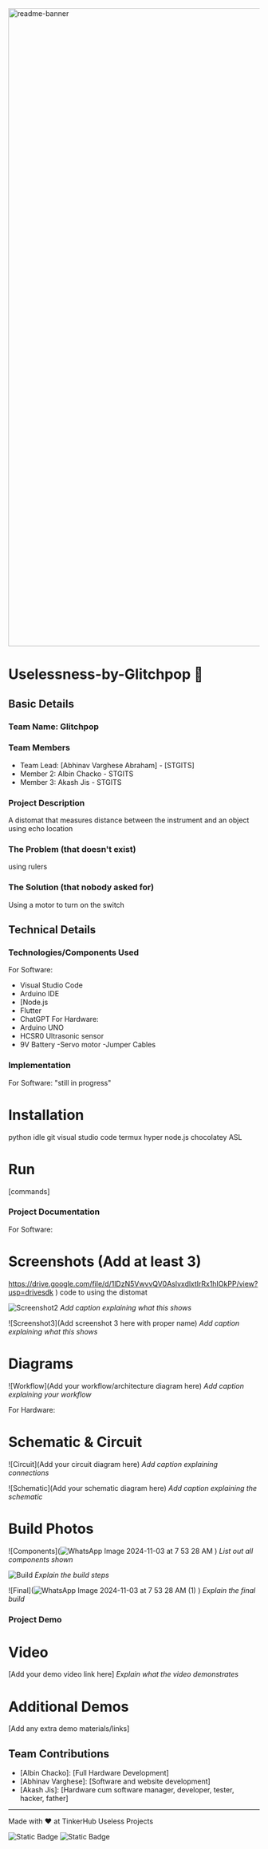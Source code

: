 <img width="1280" alt="readme-banner" src="https://github.com/user-attachments/assets/35332e92-44cb-425b-9dff-27bcf1023c6c">

# Uselessness-by-Glitchpop 🎯


## Basic Details
### Team Name: Glitchpop


### Team Members
- Team Lead: [Abhinav Varghese Abraham] - [STGITS]
- Member 2: Albin Chacko - STGITS
- Member 3: Akash Jis - STGITS

### Project Description
A distomat that measures distance between the instrument and an object using echo location 

### The Problem (that doesn't exist)
using rulers

### The Solution (that nobody asked for)
Using a motor to turn on the switch

## Technical Details
### Technologies/Components Used
For Software:
- Visual Studio Code
- Arduino IDE
- [Node.js
- Flutter
- ChatGPT
For Hardware:
- Arduino UNO
- HCSR0 Ultrasonic sensor
- 9V Battery
-Servo motor
-Jumper Cables
### Implementation
For Software: "still in progress"
# Installation
python idle
git
visual studio code
termux
hyper
node.js
chocolatey
ASL

# Run
[commands]

### Project Documentation
For Software:

# Screenshots (Add at least 3)
https://drive.google.com/file/d/1lDzN5VwvvQV0AslvxdlxtlrRx1hIOkPP/view?usp=drivesdk
)
code to using the distomat

![Screenshot2](![image](https://github.com/user-attachments/assets/750c806e-95b2-4d64-9192-a285b3dfaa8a)
)
*Add caption explaining what this shows*

![Screenshot3](Add screenshot 3 here with proper name)
*Add caption explaining what this shows*

# Diagrams
![Workflow](Add your workflow/architecture diagram here)
*Add caption explaining your workflow*

For Hardware:

# Schematic & Circuit
![Circuit](Add your circuit diagram here)
*Add caption explaining connections*

![Schematic](Add your schematic diagram here)
*Add caption explaining the schematic*

# Build Photos
![Components](![WhatsApp Image 2024-11-03 at 7 53 28 AM](https://github.com/user-attachments/assets/089cdbe0-5e4a-4bdd-869e-4973879c59b8)
)
*List out all components shown*

![Build](![1](https://github.com/user-attachments/assets/2798660c-79c4-4503-8fda-ecd9643d3b4a)
)
*Explain the build steps*

![Final](![WhatsApp Image 2024-11-03 at 7 53 28 AM (1)](https://github.com/user-attachments/assets/40289f70-7698-43db-8317-21ced1da9d31)
)
*Explain the final build*

### Project Demo
# Video
[Add your demo video link here]
*Explain what the video demonstrates*

# Additional Demos
[Add any extra demo materials/links]

## Team Contributions
- [Albin Chacko]: [Full Hardware Development]
- [Abhinav Varghese]: [Software and website development]
- [Akash Jis]: [Hardware cum software manager, developer, tester, hacker, father]

---
Made with ❤️ at TinkerHub Useless Projects 

![Static Badge](https://img.shields.io/badge/TinkerHub-24?color=%23000000&link=https%3A%2F%2Fwww.tinkerhub.org%2F)
![Static Badge](https://img.shields.io/badge/UselessProject--24-24?link=https%3A%2F%2Fwww.tinkerhub.org%2Fevents%2FQ2Q1TQKX6Q%2FUseless%2520Projects)

